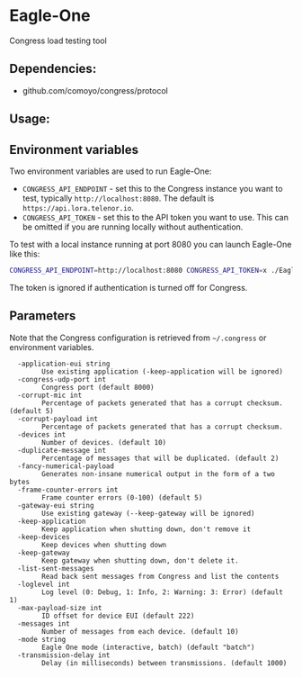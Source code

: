 # Eagle-One
Congress load testing tool

## Dependencies:
* github.com/comoyo/congress/protocol

## Usage:
## Environment variables
Two environment variables are used to run Eagle-One: 
* `CONGRESS_API_ENDPOINT` - set this to the Congress instance you want to test, typically `http://localhost:8080`. The default is `https://api.lora.telenor.io`.
* `CONGRESS_API_TOKEN` - set this to the API token you want to use. This can be omitted if you are running locally without authentication.

To test with a local instance running at port 8080 you can launch Eagle-One like this:

```sh
CONGRESS_API_ENDPOINT=http://localhost:8080 CONGRESS_API_TOKEN=x ./Eagle-One
```

The token is ignored if authentication is turned off for Congress.

## Parameters
Note that the Congress configuration is retrieved from `~/.congress` or 
environment variables. 

```
  -application-eui string
        Use existing application (-keep-application will be ignored)
  -congress-udp-port int
        Congress port (default 8000)
  -corrupt-mic int
        Percentage of packets generated that has a corrupt checksum. (default 5)
  -corrupt-payload int
        Percentage of packets generated that has a corrupt checksum.
  -devices int
        Number of devices. (default 10)
  -duplicate-message int
        Percentage of messages that will be duplicated. (default 2)
  -fancy-numerical-payload
        Generates non-insane numerical output in the form of a two bytes
  -frame-counter-errors int
        Frame counter errors (0-100) (default 5)
  -gateway-eui string
        Use existing gateway (--keep-gateway will be ignored)
  -keep-application
        Keep application when shutting down, don't remove it
  -keep-devices
        Keep devices when shutting down
  -keep-gateway
        Keep gateway when shutting down, don't delete it.
  -list-sent-messages
        Read back sent messages from Congress and list the contents
  -loglevel int
        Log level (0: Debug, 1: Info, 2: Warning: 3: Error) (default 1)
  -max-payload-size int
        ID offset for device EUI (default 222)
  -messages int
        Number of messages from each device. (default 10)
  -mode string
        Eagle One mode (interactive, batch) (default "batch")
  -transmission-delay int
        Delay (in milliseconds) between transmissions. (default 1000)
```